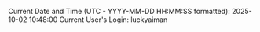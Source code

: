Current Date and Time (UTC - YYYY-MM-DD HH:MM:SS formatted): 2025-10-02 10:48:00
Current User's Login: luckyaiman
